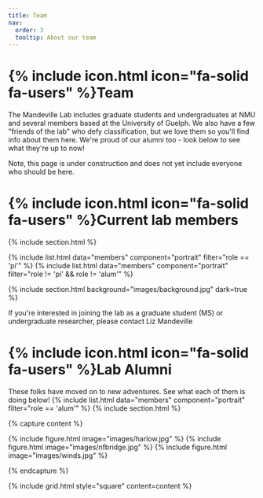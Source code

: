 ```yaml
---
title: Team
nav:
  order: 3
  tooltip: About our team
---
```


# {% include icon.html icon="fa-solid fa-users" %}Team

The Mandeville Lab includes graduate students and undergraduates at NMU and several members based at the University of Guelph. We also have a few "friends of the lab" who defy classification, but we love them so you'll find info about them here. We're proud of our alumni too - look below to see what they're up to now!

Note, this page is under construction and does not yet include everyone who should be here. 

# {% include icon.html icon="fa-solid fa-users" %}Current lab members
{% include section.html %}

{% include list.html data="members" component="portrait" filter="role == 'pi'" %}
{% include list.html data="members" component="portrait" filter="role != 'pi' && role != 'alum'" %}

{% include section.html background="images/background.jpg" dark=true %}

If you're interested in joining the lab as a graduate student (MS) or undergraduate researcher, please contact Liz Mandeville

# {% include icon.html icon="fa-solid fa-users" %}Lab Alumni

These folks have moved on to new adventures. See what each of them is doing below!
{% include list.html data="members" component="portrait" filter="role == 'alum'" %}
{% include section.html %}

{% capture content %}

{% include figure.html image="images/harlow.jpg" %}
{% include figure.html image="images/nfbridge.jpg" %}
{% include figure.html image="images/winds.jpg" %}

{% endcapture %}

{% include grid.html style="square" content=content %}
